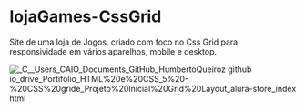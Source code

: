 # lojaGames-CssGrid
Site de uma loja de Jogos, criado com foco no Css Grid para responsividade em vários aparelhos, mobile e desktop.
<br>

![_C__Users_CAIO_Documents_GitHub_HumbertoQueiroz github io_drive_Portifolio_HTML%20e%20CSS_5%20-%20CSS%20gride_Projeto%20Inicial%20Grid%20Layout_alura-store_index html](https://user-images.githubusercontent.com/90359980/228681588-6d8f5700-8c39-4f11-a04b-3cc1690c05ee.png)
